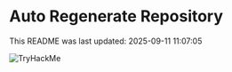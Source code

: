 # Auto Regenerate Repository

This README was last updated: 2025-09-11 11:07:05

 ![TryHackMe](https://tryhackme.com/badge/533634)